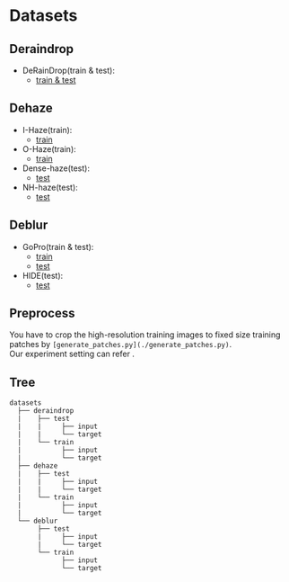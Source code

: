 # Datasets  
## Deraindrop  
- DeRainDrop(train & test): 
  - [train & test](https://drive.google.com/open?id=1e7R76s6vwUJxILOcAsthgDLPSnOrQ49K  )
## Dehaze  
- I-Haze(train):  
  - [train](https://data.vision.ee.ethz.ch/cvl/ntire18/i-haze/)  
- O-Haze(train):  
  - [train](https://data.vision.ee.ethz.ch/cvl/ntire18//o-haze/)  
- Dense-haze(test):  
  - [test](https://data.vision.ee.ethz.ch/cvl/ntire19//dense-haze/)  
- NH-haze(test):  
  - [test](https://data.vision.ee.ethz.ch/cvl/ntire20/nh-haze/)  

## Deblur  
- GoPro(train & test):  
  - [train](https://drive.google.com/drive/folders/1AsgIP9_X0bg0olu2-1N6karm2x15cJWE)  
  - [test](https://drive.google.com/drive/folders/1a2qKfXWpNuTGOm2-Jex8kfNSzYJLbqkf)  
- HIDE(test):  
  - [test](https://drive.google.com/drive/folders/1nRsTXj4iTUkTvBhTcGg8cySK8nd3vlhK)  


## Preprocess  
You have to crop the high-resolution training images to fixed size training patches by `[generate_patches.py](./generate_patches.py)`.  
Our experiment setting can refer .  

## Tree  
  ```
  datasets
    ├── deraindrop  
    |    ├── test
    |    |     ├── input
    |    |     └── target    
    |    └── train
    |          ├── input
    |          └── target    
    ├── dehaze
    |    ├── test
    |    |     ├── input
    |    |     └── target    
    |    └── train
    |          ├── input
    |          └── target    
    └── deblur
         ├── test
         |     ├── input
         |     └── target    
         └── train
               ├── input
               └── target    


  ```  
